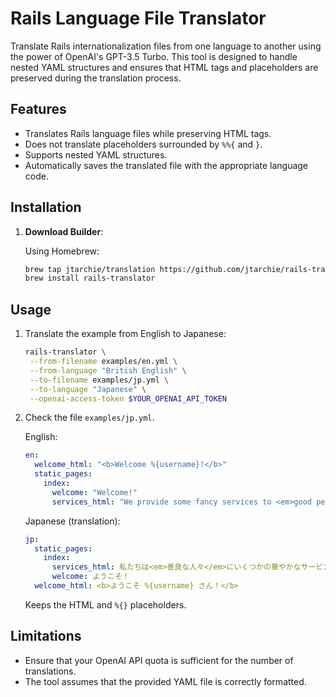 # Rails Language File Translator

Translate Rails internationalization files from one language to another using
the power of OpenAI's GPT-3.5 Turbo. This tool is designed to handle nested YAML
structures and ensures that HTML tags and placeholders are preserved during the
translation process.

## Features

- Translates Rails language files while preserving HTML tags.
- Does not translate placeholders surrounded by `%%{` and `}`.
- Supports nested YAML structures.
- Automatically saves the translated file with the appropriate language code.

## Installation

1. **Download Builder**:

   Using Homebrew:
   
   ```bash
   brew tap jtarchie/translation https://github.com/jtarchie/rails-translator
   brew install rails-translator
   ```

## Usage

1. Translate the example from English to Japanese:

   ```bash
   rails-translator \
    --from-filename examples/en.yml \
    --from-language "British English" \
    --to-filename examples/jp.yml \
    --to-language "Japanese" \
    --openai-access-token $YOUR_OPENAI_API_TOKEN
   ```

1. Check the file `examples/jp.yml`.

   English:

   ```yaml
   en:
     welcome_html: "<b>Welcome %{username}!</b>"
     static_pages:
       index:
         welcome: "Welcome!"
         services_html: "We provide some fancy services to <em>good people</em>."
   ```

   Japanese (translation):

   ```yaml
   jp:
     static_pages:
       index:
         services_html: 私たちは<em>善良な人々</em>にいくつかの華やかなサービスを提供します。
         welcome: ようこそ！
     welcome_html: <b>ようこそ %{username} さん！</b>
   ```

   Keeps the HTML and `%{}` placeholders.

## Limitations

- Ensure that your OpenAI API quota is sufficient for the number of
  translations.
- The tool assumes that the provided YAML file is correctly formatted.
